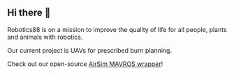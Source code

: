 ## Hi there 👋

Robotics88 is on a mission to improve the quality of life for all people, plants and animals with robotics.

Our current project is UAVs for prescribed burn planning.

Check out our open-source [AirSim MAVROS wrapper](https://github.com/robotics88official/airsim-mavros-wrapper)!
